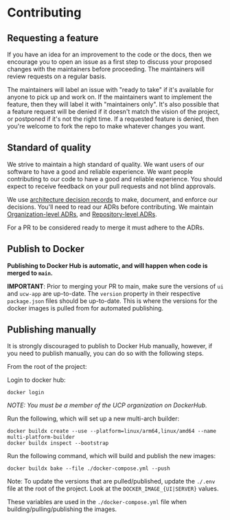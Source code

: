 # Contributing

## Requesting a feature

If you have an idea for an improvement to the code or the docs, then we encourage you to open an issue as a first step to discuss your proposed changes with the maintainers before proceeding. The maintainers will review requests on a regular basis.

The maintainers will label an issue with "ready to take" if it's available for anyone to pick up and work on. If the maintainers want to implement the feature, then they will label it with "maintainers only". It's also possible that a feature request will be denied if it doesn't match the vision of the project, or postponed if it's not the right time. If a requested feature is denied, then you're welcome to fork the repo to make whatever changes you want.

## Standard of quality

We strive to maintain a high standard of quality. We want users of our software to have a good and reliable experience. We want people contributing to our code to have a good and reliable experience. You should expect to receive feedback on your pull requests and not blind approvals.

We use [architecture decision records](https://adr.github.io/) to make, document, and enforce our decisions. You'll need to read our ADRs before contributing. We maintain [Organization-level ADRs](https://github.com/Universal-Connect-Project/ucw-app/tree/main/architectureDecisionRecords), and [Repository-level ADRs](./architectureDecisionRecords).

For a PR to be considered ready to merge it must adhere to the ADRs.

## Publish to Docker

**Publishing to Docker Hub is automatic, and will happen when code is merged to `main`.**

**IMPORTANT**: Prior to merging your PR to main, make sure the versions of `ui` and `ucw-app` are up-to-date. The `version` property in
their respective `package.json` files should be up-to-date. This is where the versions for the docker images is pulled from
for automated publishing.

## Publishing manually

It is strongly discouraged to publish to Docker Hub manually, however, if you need to publish manually, you can do so with
the following steps.

From the root of the project:

Login to docker hub:

    docker login

_NOTE: You must be a member of the UCP organization on DockerHub._

Run the following, which will set up a new multi-arch builder:

    docker buildx create --use --platform=linux/arm64,linux/amd64 --name multi-platform-builder
    docker buildx inspect --bootstrap

Run the following command, which will build and publish the new images:

    docker buildx bake --file ./docker-compose.yml --push

Note: To update the versions that are pulled/published, update the `./.env` file at the root of the project. Look at
the `DOCKER_IMAGE_{UI|SERVER}` values.

These variables are used in the `./docker-compose.yml` file when building/pulling/publishing the images.
